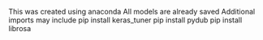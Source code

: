 This was created using anaconda
All models are already saved
Additional imports may include
pip install keras_tuner
pip install pydub
pip install librosa